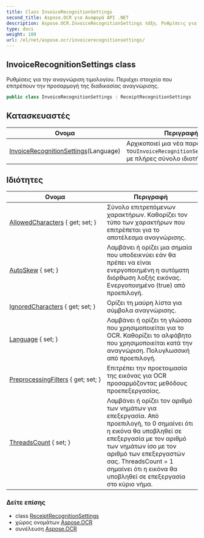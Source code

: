 ```yaml
---
title: Class InvoiceRecognitionSettings
second_title: Aspose.OCR για Αναφορά API .NET
description: Aspose.OCR.InvoiceRecognitionSettings τάξη. Ρυθμίσεις για την αναγνώριση τιμολογίου. Περιέχει στοιχεία που επιτρέπουν την προσαρμογή της διαδικασίας αναγνώρισης.
type: docs
weight: 100
url: /el/net/aspose.ocr/invoicerecognitionsettings/
---
```

## InvoiceRecognitionSettings class

Ρυθμίσεις για την αναγνώριση τιμολογίου. Περιέχει στοιχεία που επιτρέπουν την προσαρμογή της διαδικασίας αναγνώρισης.

```csharp
public class InvoiceRecognitionSettings : ReceiptRecognitionSettings
```

## Κατασκευαστές

| Ονομα | Περιγραφή |
| --- | --- |
| [InvoiceRecognitionSettings](invoicerecognitionsettings/)(Language) | Αρχικοποιεί μια νέα παρουσία του`InvoiceRecognitionSettings`κλάση με πλήρες σύνολο ιδιοτήτων. |

## Ιδιότητες

| Ονομα | Περιγραφή |
| --- | --- |
| [AllowedCharacters](../../aspose.ocr/receiptrecognitionsettings/allowedcharacters/) { get; set; } | Σύνολο επιτρεπόμενων χαρακτήρων. Καθορίζει τον τύπο των χαρακτήρων που επιτρέπεται για το αποτέλεσμα αναγνώρισης. |
| [AutoSkew](../../aspose.ocr/receiptrecognitionsettings/autoskew/) { set; } | Λαμβάνει ή ορίζει μια σημαία που υποδεικνύει εάν θα πρέπει να είναι ενεργοποιημένη η αυτόματη διόρθωση λοξής εικόνας. Ενεργοποιημένο (true) από προεπιλογή. |
| [IgnoredCharacters](../../aspose.ocr/receiptrecognitionsettings/ignoredcharacters/) { get; set; } | Ορίζει τη μαύρη λίστα για σύμβολα αναγνώρισης. |
| [Language](../../aspose.ocr/receiptrecognitionsettings/language/) { set; } | Λαμβάνει ή ορίζει τη γλώσσα που χρησιμοποιείται για το OCR.  Καθορίζει το αλφάβητο που χρησιμοποιείται κατά την αναγνώριση. Πολυγλωσσική από προεπιλογή. |
| [PreprocessingFilters](../../aspose.ocr/receiptrecognitionsettings/preprocessingfilters/) { get; set; } | Επιτρέπει την προετοιμασία της εικόνας για OCR προσαρμόζοντας μεθόδους προεπεξεργασίας. |
| [ThreadsCount](../../aspose.ocr/receiptrecognitionsettings/threadscount/) { set; } | Λαμβάνει ή ορίζει τον αριθμό των νημάτων για επεξεργασία. Από προεπιλογή, το 0 σημαίνει ότι η εικόνα θα υποβληθεί σε επεξεργασία με τον αριθμό των νημάτων ίσο με τον αριθμό των επεξεργαστών σας. ThreadsCount = 1 σημαίνει ότι η εικόνα θα υποβληθεί σε επεξεργασία στο κύριο νήμα. |

### Δείτε επίσης

* class [ReceiptRecognitionSettings](../receiptrecognitionsettings/)
* χώρος ονομάτων [Aspose.OCR](../../aspose.ocr/)
* συνέλευση [Aspose.OCR](../../)


